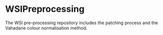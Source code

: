 # WSIPreprocessing
The WSI pre-processing repository includes the patching process and the Vahadane colour normalisation method.
